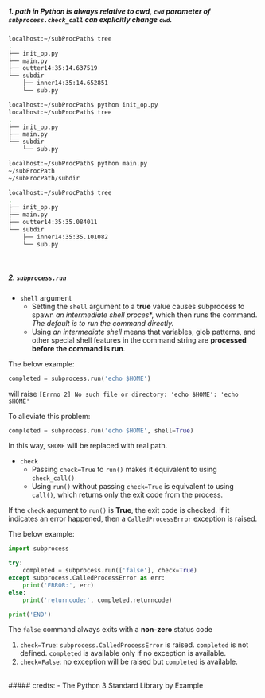 ##### 1. path in Python is always relative to cwd, `cwd` parameter of `subprocess.check_call` can explicitly change `cwd`.

```bash
localhost:~/subProcPath$ tree
.
├── init_op.py
├── main.py
├── outter14:35:14.637519
└── subdir
    ├── inner14:35:14.652851
    └── sub.py

localhost:~/subProcPath$ python init_op.py
localhost:~/subProcPath$ tree
.
├── init_op.py
├── main.py
└── subdir
    └── sub.py

localhost:~/subProcPath$ python main.py
~/subProcPath
~/subProcPath/subdir

localhost:~/subProcPath$ tree
.
├── init_op.py
├── main.py
├── outter14:35:35.084011
└── subdir
    ├── inner14:35:35.101082
    └── sub.py
```
<br>

##### 2. `subprocess.run`
- `shell` argument
  - Setting the `shell` argument to a **true** value causes subprocess to spawn *an intermediate shell proces**, which then runs the command. *The default is to run the command directly.*
  - Using *an intermediate shell* means that variables, glob patterns, and other special shell features in the command string are **processed before the command is run**.

The below example:
```python
completed = subprocess.run('echo $HOME')
```
will raise `[Errno 2] No such file or directory: 'echo $HOME': 'echo $HOME'`

To alleviate this problem:
```python
completed = subprocess.run('echo $HOME', shell=True)
```
In this way, `$HOME` will be replaced with real path.
<br>

- `check`
  - Passing `check=True` to `run()` makes it equivalent to using `check_call()`
  - Using `run()` without passing `check=True` is equivalent to using `call()`, which returns only the exit code from the process.

If the `check` argument to `run()` is **True**, the exit code is checked. If it indicates an error happened, then a `CalledProcessError` exception is raised.

The below example:
```python
import subprocess

try:
    completed = subprocess.run(['false'], check=True)
except subprocess.CalledProcessError as err:
    print('ERROR:', err)
else:
    print('returncode:', completed.returncode)

print('END')
```
The `false` command always exits with a **non-zero** status code
1. `check=True`: `subprocess.CalledProcessError` is raised. `completed` is not defined. `completed` is available only if no exception is available.
2. `check=False`: no exception will be raised but `completed` is available.

<br>
##### credts:
- The Python 3 Standard Library by Example